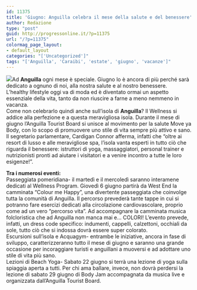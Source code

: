 ```yaml
---
id: 11375
title: 'Giugno: Anguilla celebra il mese della salute e del benessere'
author: Redazione
type: "post"
guid: http://progressonline.it/?p=11375
url: "/?p=11375"
colormag_page_layout:
- default_layout
categories: "['Uncategorized']"
tags: "['Anguilla', 'Caraibi', 'estate', 'giugno', 'vacanze']"
---
```


![](https://progressonline.it/wp-content/uploads/2019/06/anguilla-3716733_960_720.jpg)Ad **Anguilla** ogni mese è speciale. Giugno lo è ancora di più perché sarà dedicato a ognuno di noi, alla nostra salute e al nostro benessere.  
L’healthy lifestyle oggi va di moda ed è diventato ormai un aspetto essenziale della vita, tanto da non riuscire a farne a meno nemmeno in vacanza.  
Come non celebrarlo quindi anche sull’isola di **Anguilla**? Il Wellness si addice alla perfezione e a questa meravigliosa isola. Durante il mese di giugno l’Anguilla Tourist Board si unisce al movimento per la salute Move ya Body, con lo scopo di promuovere uno stile di vita sempre più attivo e sano. Il segretario parlamentare, Cardigan Connor afferma, infatti che “oltre ai resort di lusso e alle meravigliose spa, l’isola vanta esperti in tutto ciò che riguarda il benessere: istruttori di yoga, massaggiatori, personal trainer e nutrizionisti pronti ad aiutare i visitatori e a venire incontro a tutte le loro esigenze!”.

**Tra i numerosi eventi:**  
Passeggiata pomeridiana- il martedì e il mercoledì saranno interamene dedicati al Wellness Program. Giovedì 6 giugno partirà da West End la camminata “Colour me Happy”, una divertente passeggiata che coinvolge tutta la comunità di Anguilla. Il percorso prevederà tante tappe in cui si potranno fare esercizi dedicati alla circolazione cardiovascolare, proprio come ad un vero “percorso vita”. Ad accompagnare la camminata musica folcloristica che ad Anguilla non manca mai e… COLORI! L’evento prevede, infatti, un dress code specifico: indumenti, cappelli, calzettoni, occhiali da sole, tutto ciò che si indossa dovrà essere super colorato.  
Escursioni sull’isola e Acquagym- entrambe le iniziative, ancora in fase di sviluppo, caratterizzeranno tutto il mese di giugno e saranno una grande occasione per incoraggiare turisti e anguillani a muoversi e ad adottare uno stile di vita più sano.  
Lezioni di Beach Yoga- Sabato 22 giugno si terrà una lezione di yoga sulla spiaggia aperta a tutti. Per chi ama ballare, invece, non dovrà perdersi la lezione di sabato 29 giugno di Body Jam accompagnata da musica live e organizzata dall’Anguilla Tourist Board.